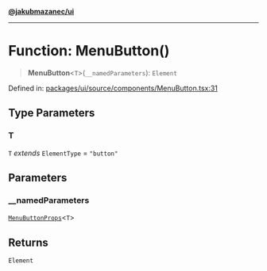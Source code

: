 [**@jakubmazanec/ui**](../README.md)

---

# Function: MenuButton()

> **MenuButton**\<`T`\>(`__namedParameters`): `Element`

Defined in:
[packages/ui/source/components/MenuButton.tsx:31](https://github.com/jakubmazanec/tools/blob/a1a5edf56256b0aa4e209cc73bc7a07f5d7fc236/packages/ui/source/components/MenuButton.tsx#L31)

## Type Parameters

### T

`T` _extends_ `ElementType` = `"button"`

## Parameters

### \_\_namedParameters

[`MenuButtonProps`](../type-aliases/MenuButtonProps.md)\<`T`\>

## Returns

`Element`
